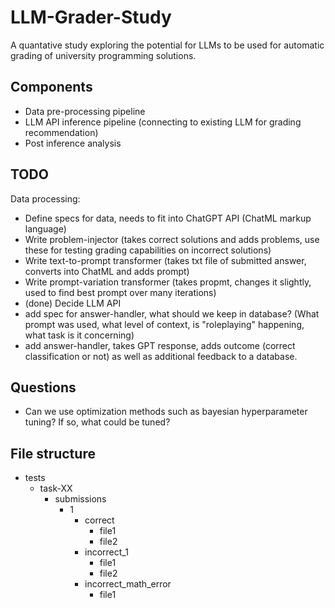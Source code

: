 # LLM-Grader-Study

A quantative study exploring the potential for LLMs to be used for automatic grading of university programming solutions.

## Components

- Data pre-processing pipeline
- LLM API inference pipeline (connecting to existing LLM for grading recommendation)
- Post inference analysis

## TODO

Data processing:

- Define specs for data, needs to fit into ChatGPT API (ChatML markup language)
- Write problem-injector (takes correct solutions and adds problems, use these for testing grading capabilities on incorrect solutions)
- Write text-to-prompt transformer (takes txt file of submitted answer, converts into ChatML and adds prompt)
- Write prompt-variation transformer (takes propmt, changes it slightly, used to find best prompt over many iterations)
- (done) Decide LLM API
- add spec for answer-handler, what should we keep in database? (What prompt was used, what level of context, is "roleplaying" happening, what task is it concerning)
- add answer-handler, takes GPT response, adds outcome (correct classification or not) as well as additional feedback to a database.

## Questions

- Can we use optimization methods such as bayesian hyperparameter tuning? If so, what could be tuned?

## File structure

- tests
  - task-XX
    - submissions
      - 1
        - correct
          - file1
          - file2
        - incorrect_1
          - file1
          - file2
        - incorrect_math_error
          - file1
